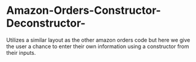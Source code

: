 # Amazon-Orders-Constructor-Deconstructor-
Utilizes a similar layout as the other amazon orders code but here we give the user a chance to enter their own information using a constructor from their inputs. 
